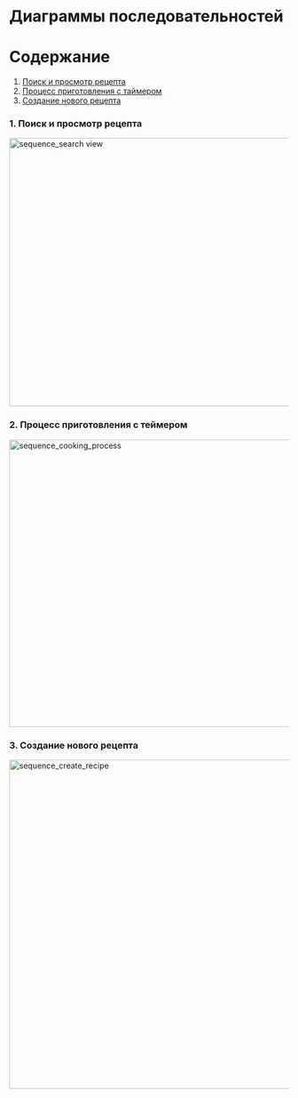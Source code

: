 # Диаграммы последовательностей

# Содержание
1. [Поиск и просмотр рецепта](#1)
2. [Процесс приготовления с таймером](#2)
3. [Создание нового рецепта](#3)


### 1. Поиск и просмотр рецепта<a name="1"></a>

<img width="1125" height="483" alt="sequence_search view" src="https://github.com/user-attachments/assets/6e128e61-6a1b-4eab-904f-145b26a03472" />

### 2. Процесс приготовления с теймером<a name="2"></a>

<img width="654" height="517" alt="sequence_cooking_process" src="https://github.com/user-attachments/assets/41c9b53e-582d-4395-bb02-1a558a5f843e" />


### 3. Создание нового рецепта<a name="3"></a>

<img width="879" height="592" alt="sequence_create_recipe" src="https://github.com/user-attachments/assets/f5e34173-d7cd-486b-86f8-b4b31b641f53" />
